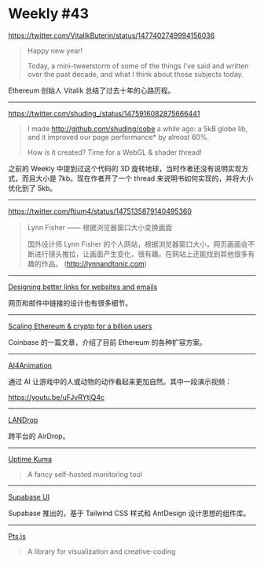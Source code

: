 # Weekly #43

https://twitter.com/VitalikButerin/status/1477402749994156036

> Happy new year!
>
> Today, a mini-tweetstorm of some of the things I've said and written over the past decade, and what I think about those subjects today.

Ethereum 创始人 Vitalik 总结了过去十年的心路历程。

---

https://twitter.com/shuding_/status/1475916082875666441

> I made http://github.com/shuding/cobe a while ago: a 5kB globe lib, and it improved our page performance\* by almost 60%.
>
> How is it created? Time for a WebGL & shader thread!

之前的 Weekly 中提到过这个代码的 3D 旋转地球，当时作者还没有说明实现方式，而且大小是 7kb。现在作者开了一个 thread 来说明书如何实现的，并将大小优化到了 5kb。

---

https://twitter.com/ftium4/status/1475135879140495360

> Lynn Fisher —— 根据浏览器窗口大小变换画面
>
> 国外设计师 Lynn Fisher 的个人网站，根据浏览器窗口大小，网页画面会不断进行镜头推拉，让画面产生变化，很有趣。在网站上还能找到其他很多有趣的作品。
> (http://lynnandtonic.com)

---

[Designing better links for websites and emails](https://uxdesign.cc/designing-better-links-for-websites-and-emails-a-guideline-5b8638ce675a)

网页和邮件中链接的设计也有很多细节。

---

[Scaling Ethereum & crypto for a billion users](https://blog.coinbase.com/scaling-ethereum-crypto-for-a-billion-users-715ce15afc0b)

Coinbase 的一篇文章，介绍了目前 Ethereum 的各种扩容方案。

---

[AI4Animation](https://github.com/sebastianstarke/AI4Animation)

通过 AI 让游戏中的人或动物的动作看起来更加自然。其中一段演示视频：

https://youtu.be/uFJvRYtjQ4c

---

[LANDrop](https://landrop.app)

跨平台的 AirDrop。

---

[Uptime Kuma](https://github.com/louislam/uptime-kuma)

> A fancy self-hosted monitoring tool

---

[Supabase UI](https://ui.supabase.com/)

Supabase 推出的，基于 Tailwind CSS 样式和 AntDesign 设计思想的组件库。

---

[Pts.js](https://ptsjs.org/)

> A library for visualization and creative-coding
